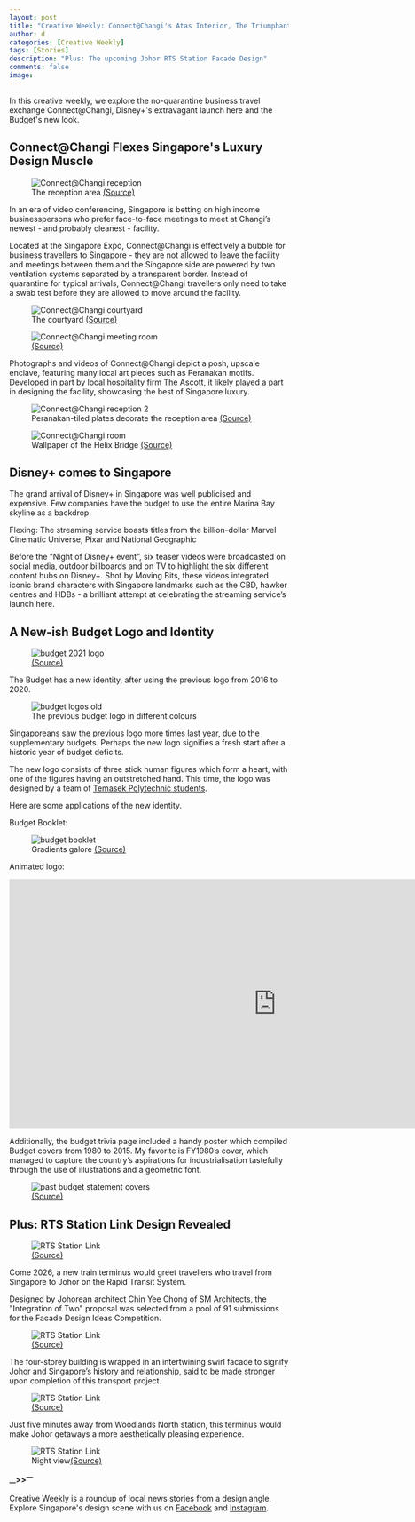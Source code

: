 ```yaml
---
layout: post
title: "Creative Weekly: Connect@Changi's Atas Interior, The Triumphant Arrival of Disney+, A New Budget Identity"
author: d
categories: [Creative Weekly]
tags: [Stories]
description: "Plus: The upcoming Johor RTS Station Facade Design"
comments: false
image: 
---
```


In this creative weekly, we explore the no-quarantine business travel exchange Connect@Changi, Disney+'s extravagant launch here and the Budget's new look. 

<h2>Connect@Changi Flexes Singapore's Luxury Design Muscle</h2>

<figure>
<img src="https://i.imgur.com/nhNn0Wc.jpg" alt="Connect@Changi reception">
<figcaption>The reception area <a href="https://connectatchangi.sg/gallery" target="_blank">(Source)</a></figcaption>
</figure>

In an era of video conferencing, Singapore is betting on high income businesspersons who prefer face-to-face meetings to meet at Changi’s newest - and probably cleanest - facility. 

Located at the Singapore Expo, Connect@Changi is effectively a bubble for business travellers to Singapore - they are not allowed to leave the facility and meetings between them and the Singapore side are powered by two ventilation systems separated by a transparent border. Instead of quarantine for typical arrivals, Connect@Changi travellers only need to take a swab test before they are allowed to move around the facility. 

<figure>
<img src="https://i.imgur.com/GXfEV9j.jpg" alt="Connect@Changi courtyard">
<figcaption>The courtyard <a href="https://connectatchangi.sg/gallery" target="_blank">(Source)</a></figcaption>
</figure>

<figure>
<img src="https://i.imgur.com/zjNaX1R.jpg" alt="Connect@Changi meeting room">
<figcaption><a href="https://connectatchangi.sg/gallery" target="_blank">(Source)</a></figcaption>
</figure>

Photographs and videos of Connect@Changi depict a posh, upscale enclave, featuring many local art pieces such as Peranakan motifs. Developed in part by local hospitality firm <a href="https://www.the-ascott.com/en.html" target="_blank">The Ascott</a>, it likely played a part in designing the facility, showcasing the best of Singapore luxury.

<figure>
<img src="https://i.imgur.com/HNX2xed.jpg" alt="Connect@Changi reception 2">
<figcaption>Peranakan-tiled plates decorate the reception area <a href="https://connectatchangi.sg/gallery" target="_blank">(Source)</a></figcaption>
</figure>

<figure>
<img src="https://i.imgur.com/0ooKnnE.jpg" alt="Connect@Changi room">
<figcaption>Wallpaper of the Helix Bridge <a href="https://connectatchangi.sg/gallery" target="_blank">(Source)</a></figcaption>
</figure>

<h2>Disney+ comes to Singapore</h2>
The grand arrival of Disney+ in Singapore was well publicised and expensive. Few companies have the budget to use the entire Marina Bay skyline as a backdrop. 

Flexing: The streaming service boasts titles from the billion-dollar Marvel Cinematic Universe, Pixar and National Geographic

Before the “Night of Disney+ event”, six teaser videos were broadcasted on social media, outdoor billboards and on TV to highlight the six different content hubs on Disney+. Shot by Moving Bits, these videos integrated iconic brand characters with Singapore landmarks such as the CBD, hawker centres and HDBs - a brilliant attempt at celebrating the streaming service’s launch here. 

<h2>A New-ish Budget Logo and Identity</h2>
<figure>
<img src="https://i.imgur.com/LKMIHmz.png" alt="budget 2021 logo">
<figcaption><a href="https://www.mof.gov.sg/singaporebudget/about-budget" target="_blank">(Source)</a></figcaption>
</figure>

The Budget has a new identity, after using the previous logo from 2016 to 2020. 

<figure>
<img src="https://i.imgur.com/83DY525.jpg" alt="budget logos old">
<figcaption>The previous budget logo in different colours</figcaption>
</figure>

Singaporeans saw the previous logo more times last year, due to the supplementary budgets. Perhaps the new logo signifies a fresh start after a historic year of budget deficits. 

The new logo consists of three stick human figures which form a heart, with one of the figures having an outstretched hand. This time, the logo was designed by a team of <a href="https://www.mof.gov.sg/singaporebudget/about-budget" target="_blank">Temasek Polytechnic students</a>.  

Here are some applications of the new identity.

Budget Booklet: 

<figure>
<img src="https://i.imgur.com/SZzcOYe.png" alt="budget booklet">
<figcaption>Gradients galore <a href="https://www.mof.gov.sg/singaporebudget/resources/budget-booklet/budget-booklet-english" target="_blank">(Source)</a></figcaption>
</figure>

Animated logo:
<div class="video-responsive"><iframe width="962" height="450" src="https://www.youtube.com/embed/ZTp3KvHyerM" frameborder="0" allow="accelerometer; autoplay; clipboard-write; encrypted-media; gyroscope; picture-in-picture" allowfullscreen></iframe></div>

Additionally, the budget trivia page included a handy poster which compiled Budget covers from 1980 to 2015. My favorite is FY1980’s cover, which managed to capture the country’s aspirations for industrialisation tastefully through the use of illustrations and a geometric font. 

<figure>
<img src="https://i.imgur.com/TAlbqld.jpg" alt="past budget statement covers">
<figcaption><a href="https://www.mof.gov.sg/singaporebudget/resources/did-you-know" target="_blank">(Source)</a></figcaption>
</figure>

<h2>Plus: RTS Station Link Design Revealed</h2>

<figure>
<img src="https://i.imgur.com/XRsQRdM.jpg" alt="RTS Station Link">
<figcaption><a href="https://www.facebook.com/MRTMalaysia/posts/4063728690325168" target="_blank">(Source)</a></figcaption>
</figure>

Come 2026, a new train terminus would greet travellers who travel from Singapore to Johor on the Rapid Transit System.  

Designed by Johorean architect Chin Yee Chong of SM Architects, the "Integration of Two" proposal was selected from a pool of 91 submissions for the Facade Design Ideas Competition. 

<figure>
<img src="https://i.imgur.com/lRNMwn4.jpg" alt="RTS Station Link">
<figcaption><a href="https://www.facebook.com/MRTMalaysia/posts/4063728690325168" target="_blank">(Source)</a></figcaption>
</figure>

The four-storey building is wrapped in an intertwining swirl facade to signify Johor and Singapore’s history and relationship, said to be made stronger upon completion of this transport project. 

<figure>
<img src="https://i.imgur.com/e7wkKAW.jpg" alt="RTS Station Link">
<figcaption><a href="https://www.facebook.com/MRTMalaysia/posts/4063728690325168" target="_blank">(Source)</a></figcaption>
</figure>

Just five minutes away from Woodlands North station, this terminus would make Johor getaways a more aesthetically pleasing experience.

<figure>
<img src="https://i.imgur.com/P1ufgtb.jpg" alt="RTS Station Link">
<figcaption>Night view<a href="https://www.facebook.com/MRTMalaysia/posts/4063728690325168" target="_blank">(Source)</a></figcaption>
</figure>

<strong><sub>—</sub>><sub></sub>><sup>—</sup></strong>

Creative Weekly is a roundup of local news stories from a design angle. Explore Singapore's design scene with us on <a href="https://www.facebook.com/designinsingapore/">Facebook</a> and <a href="https://www.instagram.com/designinsingapore/">Instagram</a>. 
